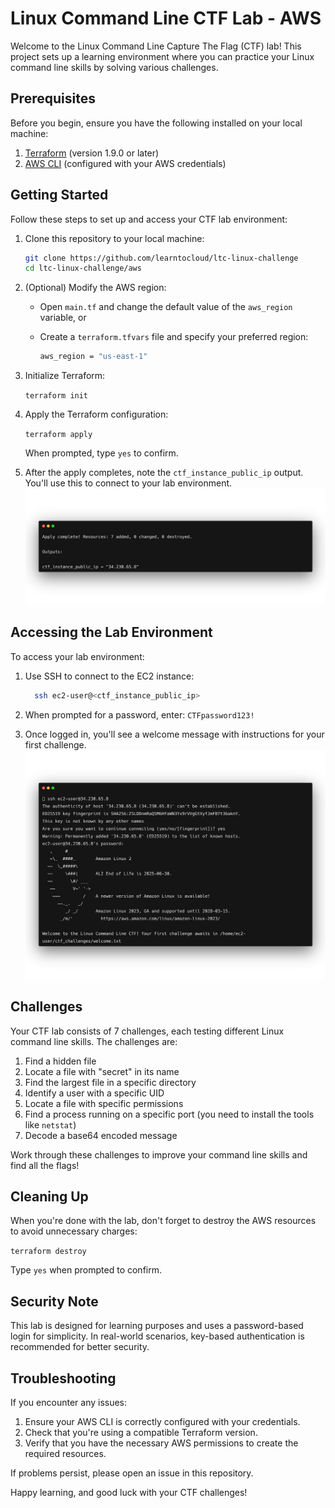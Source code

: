 # Linux Command Line CTF Lab - AWS

Welcome to the Linux Command Line Capture The Flag (CTF) lab! This project sets up a learning environment where you can practice your Linux command line skills by solving various challenges.

## Prerequisites

Before you begin, ensure you have the following installed on your local machine:

1. [Terraform](https://www.terraform.io/downloads.html) (version 1.9.0 or later)
2. [AWS CLI](https://aws.amazon.com/cli/) (configured with your AWS credentials)

## Getting Started

Follow these steps to set up and access your CTF lab environment:

1. Clone this repository to your local machine:

    ``` sh
    git clone https://github.com/learntocloud/ltc-linux-challenge
    cd ltc-linux-challenge/aws
    ```

2. (Optional) Modify the AWS region:
    - Open `main.tf` and change the default value of the `aws_region` variable, or
    - Create a `terraform.tfvars` file and specify your preferred region:

        ``` sh
        aws_region = "us-east-1"
        ```

3. Initialize Terraform:

    `terraform init`

4. Apply the Terraform configuration:

    `terraform apply`

    When prompted, type `yes` to confirm.

5. After the apply completes, note the `ctf_instance_public_ip` output. You'll use this to connect to your lab environment.
![Terrform Apply output](./images/terraform-apply-screenshot.png)

## Accessing the Lab Environment

To access your lab environment:

1. Use SSH to connect to the EC2 instance:

    ``` sh
      ssh ec2-user@<ctf_instance_public_ip>
    ```

2. When prompted for a password, enter: `CTFpassword123!`
3. Once logged in, you'll see a welcome message with instructions for your first challenge.
![ssh into the instance](./images/ssh-screenshot.png)

## Challenges

Your CTF lab consists of 7 challenges, each testing different Linux command line skills. The challenges are:

1. Find a hidden file
2. Locate a file with "secret" in its name
3. Find the largest file in a specific directory
4. Identify a user with a specific UID
5. Locate a file with specific permissions
6. Find a process running on a specific port (you need to install the tools like `netstat`)
7. Decode a base64 encoded message

Work through these challenges to improve your command line skills and find all the flags!

## Cleaning Up

When you're done with the lab, don't forget to destroy the AWS resources to avoid unnecessary charges:

`terraform destroy`

Type `yes` when prompted to confirm.

## Security Note

This lab is designed for learning purposes and uses a password-based login for simplicity. In real-world scenarios, key-based authentication is recommended for better security.

## Troubleshooting

If you encounter any issues:

1. Ensure your AWS CLI is correctly configured with your credentials.
2. Check that you're using a compatible Terraform version.
3. Verify that you have the necessary AWS permissions to create the required resources.

If problems persist, please open an issue in this repository.

Happy learning, and good luck with your CTF challenges!
